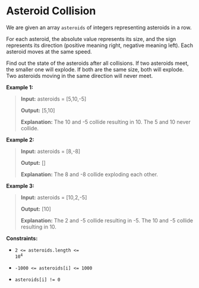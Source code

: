 # Asteroid Collision

We are given an array <code>asteroids</code> of integers representing asteroids in a row.

For each asteroid, the absolute value represents its size, and the sign represents its direction (positive meaning right, negative meaning left). Each asteroid moves at the same speed.

Find out the state of the asteroids after all collisions. If two asteroids meet, the smaller one will explode. If both are the same size, both will explode. Two asteroids moving in the same direction will never meet.


**Example 1:**
>
> **Input:** asteroids = [5,10,-5]
>
> **Output:** [5,10]
>
> **Explanation:** The 10 and -5 collide resulting in 10. The 5 and 10 never collide.

**Example 2:**
>
> **Input:** asteroids = [8,-8]
>
> **Output:** []
>
> **Explanation:** The 8 and -8 collide exploding each other.

**Example 3:**
>
> **Input:** asteroids = [10,2,-5]
>
> **Output:** [10]
>
> **Explanation:** The 2 and -5 collide resulting in -5. The 10 and -5 collide resulting in 10.


**Constraints:**

- <code>2 &lt;= asteroids.length &lt;= 10<sup>4</sup></code>

- <code>-1000 &lt;= asteroids[i] &lt;= 1000</code>

- <code>asteroids[i] != 0</code>
